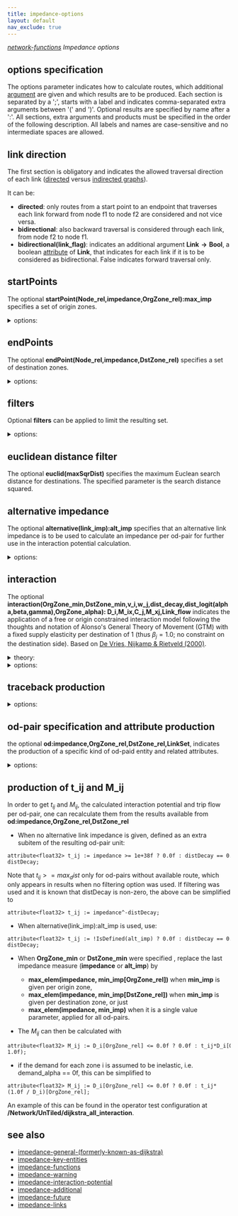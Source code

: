 ```yaml
---
title: impedance-options
layout: default
nav_exclude: true
---
```

*[network-functions](network-functions) Impedance options*

## options specification

The options parameter indicates how to calculate routes, which additional [argument](argument) are given and which results are to be produced. Each section is separated by a ';', starts with a label and indicates comma-separated extra arguments between '(' and ')'. Optional results are specified by name after a ':'. All sections, extra arguments and products must be specified in the order of the following description. All labels and names are case-sensitive and no intermediate spaces are allowed.

## link direction

The first section is obligatory and indicates the allowed traversal direction of each link ([directed](https://en.wikipedia.org/wiki/Directed_graph) versus [indirected graphs](https://en.wikipedia.org/wiki/Graph_(discrete_mathematics)#Undirected_graph)). 

It can be:
- **directed**: only routes from a start point to an endpoint that traverses each link forward from node f1 to node f2 are considered and not vice versa.
- **bidirectional**: also backward traversal is considered through each link, from node f2 to node f1.
- **bidirectional(link_flag)**: indicates an additional argument <B>Link → Bool</B>, a boolean [attribute](attribute) of <B>Link</B>, that indicates for each link if it is to be considered as bidirectional. False indicates forward traversal only. 

## startPoints

The optional **startPoint(Node_rel,impedance,OrgZone_rel):max_imp** specifies a set of origin zones.

<details><summary>options:</summary>

- the **Node_rel**, optional for **impedance_matrix_od**, indicates the presence of an additional argument: <B>startPoint → Node</B>, a Node attribute of startPoint in order to select a subset of nodes as startPoints. Required for the **impedance_table** function. Default: when omitted with the **impedance_matrix** function, all Nodes are considered as startPoints and **startPoint** := **Node**.
- the optional **impedance** indicates the presence of an additional argument: <B>startPoint → Impedance</B>, as departure impedance attribute of startPoint, useful mainly when origin zones contain multiple startPoints with specific departure impedances. Default value when omitted: zero.
- the **OrgZone_rel**, optional for **impedance_matrix** and not allowed for **impedance_table**, indicates the presence of an additional argument: startPoint → OrgZone, an origin zone attribute of startPoint, in order to define multiple startPoints per origin zone. The default for the **impedance_matrix** function when omitted: all startPoints are considered as separate origin zones. This option is not allowed with the **impedance_table**, where all startPoints are assumed to belong to the same origin zone.
- the optional **max_imp**, indicates the production of a [subitem](subitem) <B>OrgZone → Imp</B>, an Imp attribute of OrgZone, named **MaxImp** that contains the maximum impedance for each OrgZone for all connected DstZones. This is especially useful in combination with the **limit(OrgZone_max_mass,DstZone_mass)** option with which one can produce the distance to the n-th unit of a DstZone specific quantity. When all Nodes are considered as separate OrgZones, one can specify **startPoints:max_imp**. This option is available in GeoDMS 7.168 and later versions.
- when no additional arguments are indicated, this section should be omitted; **startPoint()** is a non-allowed syntax.
- when no startPoints are specified (not allowed with **impedance_matrix_s**), all Nodes are considered as separate origin zones. 

</details>

## endPoints

The optional **endPoint(Node_rel,impedance,DstZone_rel)** specifies a set of destination zones.

<details><summary>options:</summary>

- the optional **Node_rel** indicates the presence of an additional argument **endPoint → Node**, a Node attribute of endPoint in order to select a subset of nodes as endPoints. Default: all Nodes are considered as separate endPoints
- the optional **impedance** indicates the presence of an additional argument **endPoint → MeasureType**, an arrival impedance attribute of endPoint, useful mainly for when Destination Zones contain multiple endPoints.
- the optional **DstZone_rel** indicates the presence of an additional argument **endPoint → DstZone**, a destination zone per endPoint, in order to define multiple endPoints per DstZone. Default: each endPoint is considered as a separate destination.
- when no additional arguments are indicated, this section should be omitted; **endPoint()** is a non-allowed syntax.
- when no endPoints are specified, all Nodes are considered as separate destination zones.

</details>

## filters

Optional **filters** can be applied to limit the resulting set.

<details><summary>options:</summary>

- The optional **cut(OrgZone_max_imp)** specifies that a maximum route impedance will limit the route search, which requires an additional argument: OrgZone → Impedance, an impedance attribute of the origin zones or a single impedance limit parameter that is applied for all origin zones.

- The optional **limit(OrgZone_max_mass,DstZone_mass)** specifies that a maximum amount of destinations per origin zone will limit the route development, which requires two additional arguments:

    - **OrgZone → Mass or {∅} → Mass** (must have the same [value-type](value-type) as **Impedance**), a Mass attribute of OrgZone or a single Mass parameter, that sets a maximum on the amount of Mass to be reached at the DstZones.
    - **DstZone → Mass or {∅} → Mass** (must have the same value type as **Impedance**), a Mass attribute of DstZone or a single Mass parameter, that indicates a Mass for each DstZone, which is accumulated until the limit is reached for each OrgZone.
</details>

## euclidean distance filter
The optional **euclid(maxSqrDist)** specifies the maximum Euclean search distance for destinations. The specified parameter is the search distance squared.

## alternative impedance

The optional **alternative(link_imp):alt_imp** specifies that an alternative link impedance is to be used to calculate an impedance per od-pair for further use in the interaction potential calculation.

<details><summary>options:</summary>

- This requires an additional argument: **Links → Impedance2**, an alternative impedance per link, where Impedance2 must have the same value type as the original impedance, but may have a different [metric](metric).
- the optional product **alt_imp** indicates the production of an Impedance2 attribute of the resulting od-pair entity named **alt_imp** with the total alternative impedance of the found routes for each od-pair.
- when this section is omitted, the original Impedance is used in the interaction calculation and the unit Impedance2 is set to be equal to Impedance.
- when no filtering applies, some od-pairs may represent combinations without connecting routes. The impedance is MAX_VALUE&lt;ImpType&gt; there but the alt_imp is [null](null) there. Both values will not be taken into account in an interaction distribution.

</details>

## interaction

The optional **interaction(OrgZone_min,DstZone_min,v_i,w_j,dist_decay,dist_logit(alpha,beta,gamma),OrgZone_alpha): D_i,M_ix,C_j,M_xj,Link_flow** indicates the application of a free or origin constrained interaction model following the thoughts and notation of Alonso's General Theory of Movement (GTM) with a fixed supply elasticity per destination of 1 (thus *β*<sub>*j*</sub> = 1.0; no constraint on the destination side). Based on [De Vries, Nijkamp & Rietveld (2000)](https://econpapers.repec.org/scripts/redir.pf?u=https%3A%2F%2Fpapers.tinbergen.nl%2F00062.pdf;h=repec:tin:wpaper:20000062).

<details><summary>theory:</summary>

This describes the theory of a free or origin-constrained interaction model following the thoughts and notation of Alonso's General Theory of Movement (GTM) with a fixed supply elasticity per destination of 1 (thus $β_j = 1.0$; no constraint on the destination side).

- $M_{ij} = (v_i \\cdot w_j \\cdot t_{ij}) / D_i^{α-1}$

in which:

- $M_{ij}$ = potential interaction between i and j
- $v_i$ = trip generation weight per origin
- $w_j$ = trip distribution weight per destination
- $t_{ij}$ = facility of movement between i and j
  - $t_{ij} = d_{ij}^{-γ}$, in case of a normal distance decay specification.
  - $t_{ij} = (1+exp(alpha)⋅d_{ij}^{beta}⋅exp(d_{ij})^{gamma})^{−1}$, in case of a log-logistic distance decay specification.
- $d_{ij}$ = impedance (e.g. distance or travel time) from i to j
- $γ$ = distance decay factor, and in the case of the log-logistic specification there are the $alpha$, $beta$, and $gamma$ parameters.

Summations:

- $D_i = \\sum\\limits_{j} w_j \\cdot t_{ij}$ 
- $M_{ix} = v_i \\cdot\\ D_i^α = \\sum\\limits_{j} v_i \\cdot w_j \\cdot t_{ij} \\cdot D_i^{α-1}$ = summation of decayed impedances from origin $i$.
- $C_j = \\sum\\limits_{i} v_i \\cdot t_{ij} \\cdot D_i^{(α-1)}$
- $M_{xj} = w_j \\cdot C_j$ = summation of decayed impedances to destination $j$.
- $LF_l = \\sum\\limits_{l \\in i \\rightarrow j} v_i \\cdot w_j \\cdot t_{ij} \\cdot D_i^{α-1}$ = link flow over link $l$.

</details>

<details><summary>options:</summary>
- impedance within the interaction is alt_imp if defined. The first impedance is used for route decisions, while the alt impedance will be used to aggregate the interaction calculations. 
- the optional **OrgZone_min** indicates an additional argument: **OrgZone → Impedance2**, which can also be a single value ([void](void)), indicating a minimum (alternative) impedance to be used for each destination to avoid infinite auto interaction potential for each origin. The default value is 0.
- the optional **DstZone_min** indicates an additional argument: **DstZone → Impedance2**, which can also be a single value, indicating a minimum (alternative) impedance to be used for each origin to a void infinite auto interaction potential for each destination. The default value is 0.
- From this we define the distance measure to be $d_{ij} := max(impedance_{ij}, OrgZone min_i, DstZone min_j)$.
- the obligatory **v_i** indicates an additional argument: **OrgZone → Mass** which can also be a single value, indicating a trip generation weight per origin, aka *v*<sub>*i*</sub>. The value type should match the value type of the impedance.
- the obligatory $w_j$ indicates an additional argument: **DstZone → Mass** which can also be a single value, indicating a trip distribution weight per destination, aka $w_j$. The value type should match the value type of the impedance.
- the optional **dist_decay** indicates an additional argument *gamma* : Float64 that indicates the rate of distance decay. The used interaction potential $t_{ij}$ is calculated as $t_{ij} := d_{ij}^{−gamma}$.
    - $gamma = 1.0$ thus indicates $t_{ij} = 1/d_{ij}$
    - If no route exists from *i* to *j* (which can be visible in the results when no filtering was applied),  $t_{ij}$ is set to 0.
    - $gamma = 0.0$ indicates $t_{ij} = 1$, even when $d_{ij} ≤ 0$, except when no route exists. 
    - $gamma = − 1.0$ indicates $t_{ij} = d_{ij}$
    - when $d_{ij} ≤ 0$ and gamma ≠ 0.0, $t_{ij}$ is set to zero, to avoid incorporating infinite potentials when no minimum impedances nor departure or arrival impedances were specified. Auto-interaction is then excluded but included when gamma = 0.0.

- the optional **dist_logit(alpha,beta,gamma)** indicates three additional arguments that can be used to alternatively define $t_{ij}$ as a log-logistic distance decay function of $d_{ij}$:

  - $t_{ij} := (1+exp(alpha+beta⋅ln(d_{ij})+gamma⋅d_{ij}))^{−1} = (1+exp(alpha)⋅d_{ij}^{beta}⋅exp(d_{ij})^{gamma})^{−1}$
  - The value type of all parameters should be float64.
  - note that either **dist_decay** or **dist_logit(alpha,beta,gamma)** must be specified in an interaction section.
  - note that we name the parameters by Latin characters instead of Greek characters. Since this alternative definition of $t_{ij}$ uses the same parameter names as in the other interaction definitions. So to avoid confusion, we use the Latin characters for the distance decay parameters.

- the optional **OrgZone_alpha** indicates an additional argument: **OrgZone −  > Float64** which can also be a single value, indicating the elasticity of the origin's supply for the number of demand alternatives. $α = 1.0$ indicates an elastic model; $α = 0.0$ indicates a push model with fixed supply $v_i$ per origin. The default value is 0.

Calculated products (at least one should be specified):

- the optional **D_i**, indicates the production of a subitem **OrgZone → Mass**, a Mass attribute of OrgZone, named D_i, defined as $D_i:= \\sum\\limits_{j} w_j \\cdot t_{ij}$.
- the optional **M_ix**, indicates the production of a subitem **OrgZone → Mass**, a Mass attribute of OrgZone, named M_ix, defined as $M_{ix} := v_i \\cdot\\ D_i^α = \\sum\\limits_{j} v_i \\cdot w_j \\cdot t_{ij} \\cdot D_i^{(α-1)}$
  - Note that when $D_i = 0$, $D_i^α$ and $M_{ix}$ are assumed to be zero, even if $α = 0$, in order to respect the fact that if there is no demand potential at all, it cannot be raised to a set demand whatever the elasticity.
- the optional **C_j**, indicates the production of a subitem <B>DstZone → Mass</B>, a Mass attribute of DstZone, named C_j, defined as $C_j := \\sum\\limits_{i} v_i \\cdot t_{ij} \\cdot D_i^{(α-1)}$.
- the optional **M_xj**, indicates the production of a subitem <B>DstZone → Mass</B>, a Mass attribute of DstZone, named M_xj, defined as $M_{xj}:= w_j \\cdot C_j = \\sum\\limits_{i} v_i \\cdot w_j \\cdot t_{ij} \\cdot D_i^{(α-1)}$.
- the optional **Link_flow**, indicates the production of a traffic flow network assignment, a subitem <B>Link → Mass</B>, a Mass attribute of Link, named **Link_flow**, defined as **$LF_l := \\sum\\limits_{l \\in i \\rightarrow j} v_i \\cdot w_j \\cdot t_{ij} \\cdot D_i^{(α-1)}$**.

</details>

## traceback production

<details><summary>options:</summary>

- The optional **node:TraceBack** (only available for **impedance_matrix_s**) produces a subitem <B>TraceBack : Node → Link</B>, a Node attribute of Node, indicating for each node which Link of the grown tree(s) traces back to the origin of startPoint Node(s).
For the **impedance_matrix_od** function, producing this info is complicated by the fact that a traceback would be available for each origin.

</details>

## od-pair specification and attribute production

the optional **od:impedance,OrgZone_rel,DstZone_rel,LinkSet**, indicates the production of a specific kind of od-paid entity and related attributes.

<details><summary>options:</summary>

- the optional **impedance** indicates the production of a subitem **impedance : OD → Impedance**, an attribute with the lowest route impedance per found od-pair. This impedance includes startPoint(impedance) and endPoint(impedance) but not OrgZone_min nor DstZone_min.
- the optional **OrgZone_rel** indicates the production of a subitem **OrgZone_rel : OD → OrgZone**, an attribute with the OrgZone of each od-pair.
- the optional **DstZone_rel** indicates the production of a subitem **DstZone_rel : OD → DstZone**, an attribute with the DstZone of each od-pair.
- the optional **LinkSet** indicates the production of a subitem **LinkSet : OD → Link-sequence**, an attribute with the sequence of Links of each od-pair route.

When no od-pair-related products are requested (including no **alt_imp**), the memory footprint of the operation will be greatly reduced as intermediate potentials and route flows per od-pair are produced per OrgZone and directly aggregated to the OrgZone, DstZone, and/or Link level and no storage is required per od-pair simultaneously for different OrgZones.

</details>

## production of t_ij and M_ij

In order to get $t_{ij}$ and $M_{ij}$, the calculated interaction potential and trip flow per od-pair, one can recalculate them from the results available from **od:impedance,OrgZone_rel,DstZone_rel**

- When no alternative link impedance is given, defined as an extra subitem of the resulting od-pair unit:

```
attribute<float32> t_ij := impedance >= 1e+38f ? 0.0f : distDecay == 0.0f ? 1.0f : impedance^-distDecay;
```

Note that $t_{ij} >= max_dist$ only for od-pairs without available route, which only appears in results when no filtering option was used. If filtering was used and it is known that distDecay is non-zero, the above can be simplified to

```
attribute<float32> t_ij := impedance^-distDecay;
```

- When alternative(link_imp):alt_imp is used, use:

```
attribute<float32> t_ij := !IsDefined(alt_imp) ? 0.0f : distDecay == 0.0f ? 1.0f : alt_imp^-distDecay;
```

- When **OrgZone_min** or **DstZone_min** were specified , replace the last impedance measure (**impedance** or **alt_imp**) by
    - **max_elem(impedance, min_imp[OrgZone_rel])** when **min_imp** is given per origin zone,
    - **max_elem(impedance, min_imp[DstZone_rel])** when **min_imp** is given per destination zone, or just
    - **max_elem(impedance, min_imp)** when it is a single value parameter, applied for all od-pairs.

- The </B>*M*<sub>*ij*</sub></B> can then be calculated with

```
attribute<float32> M_ij := D_i[OrgZone_rel] <= 0.0f ? 0.0f : t_ij*D_i[OrgZone_rel]^(demand_alpha-1.0f);
```

- if the demand for each zone i is assumed to be inelastic, i.e. demand_alpha == 0f, this can be simplified to

```
attribute<float32> M_ij := D_i[OrgZone_rel] <= 0.0f ? 0.0f : t_ij*(1.0f / D_i)[OrgZone_rel];
```

An example of this can be found in the operator test configuration at **/Network/UnTiled/dijkstra_all_interaction**.

## see also

- [impedance-general-(formerly-known-as-dijkstra)](impedance-general-(formerly-known-as-dijkstra))
- [impedance-key-entities](impedance-key-entities)
- [impedance-functions](impedance-functions)
- [impedance-warning](impedance-warning)
- [impedance-interaction-potential](impedance-interaction-potential)
- [impedance-additional](impedance-additional)
- [impedance-future](impedance-future)
- [impedance-links](impedance-links)